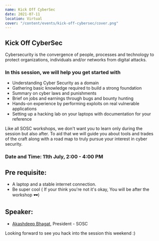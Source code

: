 ```yaml
---
name: Kick Off CyberSec
date: 2021-07-11
location: Virtual
cover: "/content/events/kick-off-cybersec/cover.png"
---
```


## Kick Off CyberSec

Cybersecurity is the convergence of people, processes and technology to protect organizations, individuals and/or networks from digital attacks.

### In this session, we will help you get started with

- Understanding Cyber Security as a domain
- Gathering basic knowledge required to build a strong foundation
- Summary on cyber laws and punishments
- Brief on jobs and earnings through bugs and bounty hunting
- Hands-on experience by performing exploits on real vulnerable applications
- Setting up a hacking lab on your laptops with documentation for your reference

Like all SOSC workshops, we don't want you to learn only during the session but also after. To aid that we will guide you about tools and trades of the craft along with a road map to truly pursue your interest in cyber security.

### Date and Time: 11th July, 2:00 - 4:00 PM

## Pre requisite:

- A laptop and a stable internet connection.
- Be super cool ( If your think you're not it's okay, You will be after the workshop 🕶)

## Speaker:

- [Akashdeep Bhagat](https://github.com/akashdeepb), President - SOSC

Looking forward to see you hack into the session this weekend :)
